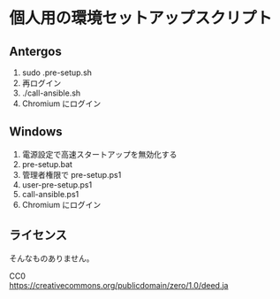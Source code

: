 # 個人用の環境セットアップスクリプト

## Antergos

1. sudo .pre-setup.sh
1. 再ログイン
1. ./call-ansible.sh
1. Chromium にログイン

## Windows

1. 電源設定で高速スタートアップを無効化する
1. pre-setup.bat
1. 管理者権限で pre-setup.ps1
1. user-pre-setup.ps1
1. call-ansible.ps1
1. Chromium にログイン

## ライセンス

そんなものありません。

CC0<br/>
https://creativecommons.org/publicdomain/zero/1.0/deed.ja
